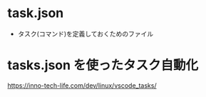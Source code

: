 # task.json

- タスク(コマンド)を定義しておくためのファイル


#  tasks.json を使ったタスク自動化

https://inno-tech-life.com/dev/linux/vscode_tasks/

